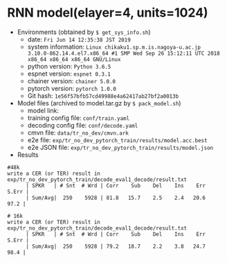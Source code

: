 # RNN model(elayer=4, units=1024)
  - Environments (obtained by `$ get_sys_info.sh`)
    - date: `Fri Jun 14 12:35:38 JST 2019`
    - system information: `Linux chikaku1.sp.m.is.nagoya-u.ac.jp 3.10.0-862.14.4.el7.x86_64 #1 SMP Wed Sep 26 15:12:11 UTC 2018 x86_64 x86_64 x86_64 GNU/Linux`
    - python version: `Python 3.6.5`
    - espnet version: `espnet 0.3.1`
    - chainer version: `chainer 5.0.0`
    - pytorch version: `pytorch 1.0.0`
    - Git hash: `1e56f57bfb57cd49988e4a62417ab27bf2a0013b`
  - Model files (archived to model.tar.gz by `$ pack_model.sh`)
    - model link: 
    - training config file: `conf/train.yaml`
    - decoding config file: `conf/decode.yaml`
    - cmvn file: `data/tr_no_dev/cmvn.ark`
    - e2e file: `exp/tr_no_dev_pytorch_train/results/model.acc.best`
    - e2e JSON file: `exp/tr_no_dev_pytorch_train/results/model.json`
  - Results

```
#48k
write a CER (or TER) result in exp/tr_no_dev_pytorch_train/decode_eval1_decode/result.txt
      | SPKR   | # Snt  # Wrd | Corr    Sub    Del    Ins    Err  S.Err |
      | Sum/Avg|  250    5928 | 81.8   15.7    2.5    2.4   20.6   97.2 |

# 16k
write a CER (or TER) result in exp/tr_no_dev_pytorch_train/decode_eval1_decode/result.txt
      | SPKR   | # Snt  # Wrd | Corr    Sub    Del    Ins    Err  S.Err |
      | Sum/Avg|  250    5928 | 79.2   18.7    2.2    3.8   24.7   98.4 |

```

